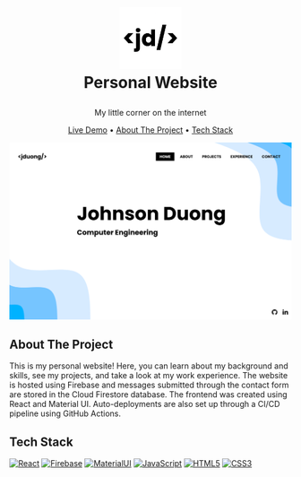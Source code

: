 <br />
<h1>
<p align="center">
  <img src="https://github.com/johnsonduong/personal-website/blob/main/public/logo.png?raw=true" alt="Logo" width="110" height="110">
  <br>Personal Website
</h1>
<p align="center">
    My little corner on the internet
    <br />
    </p>
</p>
<p align="center">
    <a href="https://johnsonduong.ml" target="_blank">Live Demo</a> •
  <a href="#about-the-project">About The Project</a> •
  <a href="#tech-stack">Tech Stack</a>
</p>  

<p align="center">
  
<img src="https://github.com/johnsonduong/personal-website/blob/main/src/images/personal-website.png?raw=true" alt="Logo" >
</p>                                                                                                                             
                                                                                                                                                      
## About The Project
This is my personal website! Here, you can learn about my background and skills, see my projects, and take a look at my work experience. The website is hosted using Firebase and messages submitted through the contact form are stored in the Cloud Firestore database. The frontend was created using React and Material UI. Auto-deployments are also set up through a CI/CD pipeline using GitHub Actions. 

## Tech Stack
<a href="" target="_blank"><img alt="React" src="https://img.shields.io/badge/react-%2320232a.svg?style=for-the-badge&logo=react&logoColor=%2361DAFB"></a>
<a href="" target="_blank"><img alt="Firebase" src="https://img.shields.io/badge/Firebase-039BE5?style=for-the-badge&logo=Firebase&logoColor=white"></a>
<a href="" target="_blank"><img alt="MaterialUI" src="https://img.shields.io/badge/MUI-%230081CB.svg?style=for-the-badge&logo=mui&logoColor=white"></a>
  <a href="" target="_blank"><img alt="JavaScript" src="https://img.shields.io/badge/javascript-%23323330.svg?style=for-the-badge&logo=javascript&logoColor=%23F7DF1E"></a>
    <a href="" target="_blank"><img alt="HTML5" src="https://img.shields.io/badge/html5-%23E34F26.svg?style=for-the-badge&logo=html5&logoColor=white"></a>
    <a href="" target="_blank"><img alt="CSS3" src="https://img.shields.io/badge/css3-%231572B6.svg?style=for-the-badge&logo=css3&logoColor=white"></a>
